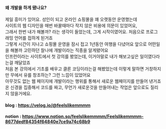 #### 왜 개발을 하게 됐나요?

제일 흥미가 있어요. 성인이 되고 온라인 쇼핑몰을 꽤 오랫동안 운영했는데 <br> 사이트의 웹 디자인을 매번 바꿀때마다 작지 않은 비용에 의문이 있었어요,<br>
그래서 한번 내가 해볼까? 라는 생각이 들었는데, 그게 시작이였어요. 처음으로 프로그래밍 언어를 접하게 된거죠 <br>
그렇게 시간이 지나고 쇼핑몰 운영을 잠시 접고 1년동안 여행을 다녔어요 앞으로 어떤일을 해볼까 고민하던 찰나에 개발이라는 직종을 알게됐어요 <br>
인프런이라는 사이트에서 첫 강의를 봤었는데, 이거야말로 내가 해보고싶은 일이였다라는걸 깨달았죠 <br>
처음 본 강의에서 기초를 배우고 클론 코딩이라는걸 해봤었는데 이렇게 말하면 거창하지만 무에서 유를 창조하는? 그런 느낌이 있었어요<br>
아무것도 없는 웹 페이지에 개발이라는 행위를 통해서 새로운 웹페이지를 만들어 낸거죠<br>
온 신경을 집중해서 코드를 짜고, 무언가 새로운것을 만들어내는 작업은 앞으로도 질리지 않을거에요.


#### blog : https://velog.io/@feelslikemmmm
#### notion : https://www.notion.so/feelslikemmmm/Feelslikemmmm-8677dedf84354f64840e7ce9a74c68b9
<!--
**feelslikemmmm/Feelslikemmmm** is a ✨ _special_ ✨ repository because its `README.md` (this file) appears on your GitHub profile.

Here are some ideas to get you started:

- 🔭 I’m currently working on ...
- 🌱 I’m currently learning ...
- 👯 I’m looking to collaborate on ...
- 🤔 I’m looking for help with ...
- 💬 Ask me about ...
- 📫 How to reach me: ...
- 😄 Pronouns: ...
- ⚡ Fun fact: ...
-->
